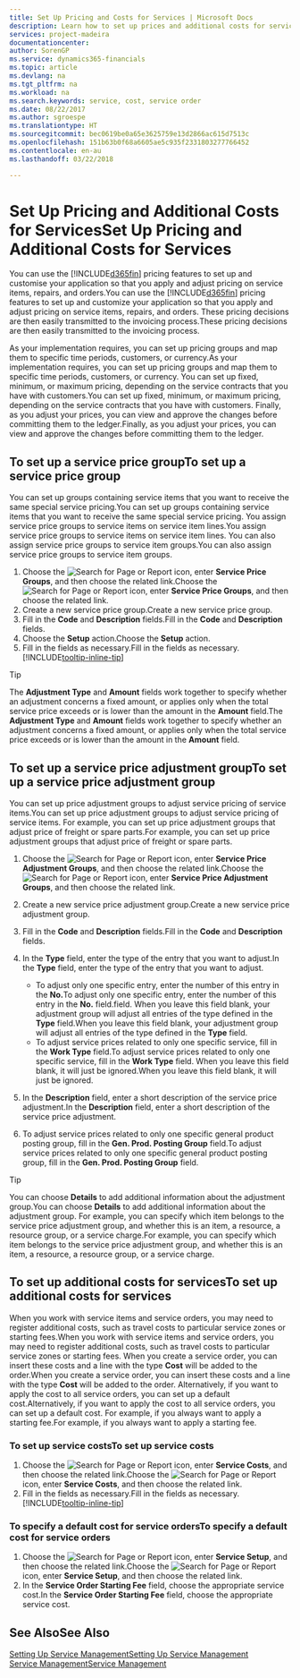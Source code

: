 ```yaml
---
title: Set Up Pricing and Costs for Services | Microsoft Docs
description: Learn how to set up prices and additional costs for services.
services: project-madeira
documentationcenter: 
author: SorenGP
ms.service: dynamics365-financials
ms.topic: article
ms.devlang: na
ms.tgt_pltfrm: na
ms.workload: na
ms.search.keywords: service, cost, service order
ms.date: 08/22/2017
ms.author: sgroespe
ms.translationtype: HT
ms.sourcegitcommit: bec0619be0a65e3625759e13d2866ac615d7513c
ms.openlocfilehash: 151b63b0f68a6605ae5c935f2331803277766452
ms.contentlocale: en-au
ms.lasthandoff: 03/22/2018

---
```


# <a name="set-up-pricing-and-additional-costs-for-services"></a><span data-ttu-id="309a8-103">Set Up Pricing and Additional Costs for Services</span><span class="sxs-lookup"><span data-stu-id="309a8-103">Set Up Pricing and Additional Costs for Services</span></span>
<span data-ttu-id="309a8-104">You can use the [!INCLUDE[d365fin](includes/d365fin_md.md)] pricing features to set up and customise your application so that you apply and adjust pricing on service items, repairs, and orders.</span><span class="sxs-lookup"><span data-stu-id="309a8-104">You can use the [!INCLUDE[d365fin](includes/d365fin_md.md)] pricing features to set up and customize your application so that you apply and adjust pricing on service items, repairs, and orders.</span></span> <span data-ttu-id="309a8-105">These pricing decisions are then easily transmitted to the invoicing process.</span><span class="sxs-lookup"><span data-stu-id="309a8-105">These pricing decisions are then easily transmitted to the invoicing process.</span></span>  
  
<span data-ttu-id="309a8-106">As your implementation requires, you can set up pricing groups and map them to specific time periods, customers, or currency.</span><span class="sxs-lookup"><span data-stu-id="309a8-106">As your implementation requires, you can set up pricing groups and map them to specific time periods, customers, or currency.</span></span> <span data-ttu-id="309a8-107">You can set up fixed, minimum, or maximum pricing, depending on the service contracts that you have with customers.</span><span class="sxs-lookup"><span data-stu-id="309a8-107">You can set up fixed, minimum, or maximum pricing, depending on the service contracts that you have with customers.</span></span> <span data-ttu-id="309a8-108">Finally, as you adjust your prices, you can view and approve the changes before committing them to the ledger.</span><span class="sxs-lookup"><span data-stu-id="309a8-108">Finally, as you adjust your prices, you can view and approve the changes before committing them to the ledger.</span></span>  

## <a name="to-set-up-a-service-price-group"></a><span data-ttu-id="309a8-109">To set up a service price group</span><span class="sxs-lookup"><span data-stu-id="309a8-109">To set up a service price group</span></span>
<span data-ttu-id="309a8-110">You can set up groups containing service items that you want to receive the same special service pricing.</span><span class="sxs-lookup"><span data-stu-id="309a8-110">You can set up groups containing service items that you want to receive the same special service pricing.</span></span> <span data-ttu-id="309a8-111">You assign service price groups to service items on service item lines.</span><span class="sxs-lookup"><span data-stu-id="309a8-111">You assign service price groups to service items on service item lines.</span></span> <span data-ttu-id="309a8-112">You can also assign service price groups to service item groups.</span><span class="sxs-lookup"><span data-stu-id="309a8-112">You can also assign service price groups to service item groups.</span></span>  

1. <span data-ttu-id="309a8-113">Choose the ![Search for Page or Report](media/ui-search/search_small.png "Search for Page or Report icon") icon, enter **Service Price Groups**, and then choose the related link.</span><span class="sxs-lookup"><span data-stu-id="309a8-113">Choose the ![Search for Page or Report](media/ui-search/search_small.png "Search for Page or Report icon") icon, enter **Service Price Groups**, and then choose the related link.</span></span>  
2. <span data-ttu-id="309a8-114">Create a new service price group.</span><span class="sxs-lookup"><span data-stu-id="309a8-114">Create a new service price group.</span></span>  
3. <span data-ttu-id="309a8-115">Fill in the **Code** and **Description** fields.</span><span class="sxs-lookup"><span data-stu-id="309a8-115">Fill in the **Code** and **Description** fields.</span></span>  
4. <span data-ttu-id="309a8-116">Choose the **Setup** action.</span><span class="sxs-lookup"><span data-stu-id="309a8-116">Choose the **Setup** action.</span></span>  
2. <span data-ttu-id="309a8-117">Fill in the fields as necessary.</span><span class="sxs-lookup"><span data-stu-id="309a8-117">Fill in the fields as necessary.</span></span> [!INCLUDE[tooltip-inline-tip](includes/tooltip-inline-tip_md.md)]  

 > [!Tip]
 > <span data-ttu-id="309a8-118">The **Adjustment Type** and **Amount** fields work together to specify whether an adjustment concerns a fixed amount, or applies only when the total service price exceeds or is lower than the amount in the **Amount** field.</span><span class="sxs-lookup"><span data-stu-id="309a8-118">The **Adjustment Type** and **Amount** fields work together to specify whether an adjustment concerns a fixed amount, or applies only when the total service price exceeds or is lower than the amount in the **Amount** field.</span></span>  

## <a name="to-set-up-a-service-price-adjustment-group"></a><span data-ttu-id="309a8-119">To set up a service price adjustment group</span><span class="sxs-lookup"><span data-stu-id="309a8-119">To set up a service price adjustment group</span></span>  
<span data-ttu-id="309a8-120">You can set up price adjustment groups to adjust service pricing of service items.</span><span class="sxs-lookup"><span data-stu-id="309a8-120">You can set up price adjustment groups to adjust service pricing of service items.</span></span> <span data-ttu-id="309a8-121">For example, you can set up price adjustment groups that adjust price of freight or spare parts.</span><span class="sxs-lookup"><span data-stu-id="309a8-121">For example, you can set up price adjustment groups that adjust price of freight or spare parts.</span></span>  
  
1. <span data-ttu-id="309a8-122">Choose the ![Search for Page or Report](media/ui-search/search_small.png "Search for Page or Report icon") icon, enter **Service Price Adjustment Groups**, and then choose the related link.</span><span class="sxs-lookup"><span data-stu-id="309a8-122">Choose the ![Search for Page or Report](media/ui-search/search_small.png "Search for Page or Report icon") icon, enter **Service Price Adjustment Groups**, and then choose the related link.</span></span>  
2. <span data-ttu-id="309a8-123">Create a new service price adjustment group.</span><span class="sxs-lookup"><span data-stu-id="309a8-123">Create a new service price adjustment group.</span></span>  
3. <span data-ttu-id="309a8-124">Fill in the **Code** and **Description** fields.</span><span class="sxs-lookup"><span data-stu-id="309a8-124">Fill in the **Code** and **Description** fields.</span></span>  
4. <span data-ttu-id="309a8-125">In the **Type** field, enter the type of the entry that you want to adjust.</span><span class="sxs-lookup"><span data-stu-id="309a8-125">In the **Type** field, enter the type of the entry that you want to adjust.</span></span>  
  
    * <span data-ttu-id="309a8-126">To adjust only one specific entry, enter the number of this entry in the **No.**</span><span class="sxs-lookup"><span data-stu-id="309a8-126">To adjust only one specific entry, enter the number of this entry in the **No.**</span></span> <span data-ttu-id="309a8-127">field.</span><span class="sxs-lookup"><span data-stu-id="309a8-127">field.</span></span> <span data-ttu-id="309a8-128">When you leave this field blank, your adjustment group will adjust all entries of the type defined in the **Type** field.</span><span class="sxs-lookup"><span data-stu-id="309a8-128">When you leave this field blank, your adjustment group will adjust all entries of the type defined in the **Type** field.</span></span>  
    * <span data-ttu-id="309a8-129">To adjust service prices related to only one specific service, fill in the **Work Type** field.</span><span class="sxs-lookup"><span data-stu-id="309a8-129">To adjust service prices related to only one specific service, fill in the **Work Type** field.</span></span> <span data-ttu-id="309a8-130">When you leave this field blank, it will just be ignored.</span><span class="sxs-lookup"><span data-stu-id="309a8-130">When you leave this field blank, it will just be ignored.</span></span>  
  
5. <span data-ttu-id="309a8-131">In the **Description** field, enter a short description of the service price adjustment.</span><span class="sxs-lookup"><span data-stu-id="309a8-131">In the **Description** field, enter a short description of the service price adjustment.</span></span>  
6. <span data-ttu-id="309a8-132">To adjust service prices related to only one specific general product posting group, fill in the **Gen. Prod. Posting Group** field.</span><span class="sxs-lookup"><span data-stu-id="309a8-132">To adjust service prices related to only one specific general product posting group, fill in the **Gen. Prod. Posting Group** field.</span></span>

> [!Tip]
> <span data-ttu-id="309a8-133">You can choose **Details** to add additional information about the adjustment group.</span><span class="sxs-lookup"><span data-stu-id="309a8-133">You can choose **Details** to add additional information about the adjustment group.</span></span> <span data-ttu-id="309a8-134">For example, you can specify which item belongs to the service price adjustment group, and whether this is an item, a resource, a resource group, or a service charge.</span><span class="sxs-lookup"><span data-stu-id="309a8-134">For example, you can specify which item belongs to the service price adjustment group, and whether this is an item, a resource, a resource group, or a service charge.</span></span>  

## <a name="to-set-up-additional-costs-for-services"></a><span data-ttu-id="309a8-135">To set up additional costs for services</span><span class="sxs-lookup"><span data-stu-id="309a8-135">To set up additional costs for services</span></span>
<span data-ttu-id="309a8-136">When you work with service items and service orders, you may need to register additional costs, such as travel costs to particular service zones or starting fees.</span><span class="sxs-lookup"><span data-stu-id="309a8-136">When you work with service items and service orders, you may need to register additional costs, such as travel costs to particular service zones or starting fees.</span></span> <span data-ttu-id="309a8-137">When you create a service order, you can insert these costs and a line with the type **Cost** will be added to the order.</span><span class="sxs-lookup"><span data-stu-id="309a8-137">When you create a service order, you can insert these costs and a line with the type **Cost** will be added to the order.</span></span> <span data-ttu-id="309a8-138">Alternatively, if you want to apply the cost to all service orders, you can set up a default cost.</span><span class="sxs-lookup"><span data-stu-id="309a8-138">Alternatively, if you want to apply the cost to all service orders, you can set up a default cost.</span></span> <span data-ttu-id="309a8-139">For example, if you always want to apply a starting fee.</span><span class="sxs-lookup"><span data-stu-id="309a8-139">For example, if you always want to apply a starting fee.</span></span>
  
### <a name="to-set-up-service-costs"></a><span data-ttu-id="309a8-140">To set up service costs</span><span class="sxs-lookup"><span data-stu-id="309a8-140">To set up service costs</span></span>
1. <span data-ttu-id="309a8-141">Choose the ![Search for Page or Report](media/ui-search/search_small.png "Search for Page or Report icon") icon, enter **Service Costs**, and then choose the related link.</span><span class="sxs-lookup"><span data-stu-id="309a8-141">Choose the ![Search for Page or Report](media/ui-search/search_small.png "Search for Page or Report icon") icon, enter **Service Costs**, and then choose the related link.</span></span> 
2. <span data-ttu-id="309a8-142">Fill in the fields as necessary.</span><span class="sxs-lookup"><span data-stu-id="309a8-142">Fill in the fields as necessary.</span></span> [!INCLUDE[tooltip-inline-tip](includes/tooltip-inline-tip_md.md)]  

### <a name="to-specify-a-default-cost-for-service-orders"></a><span data-ttu-id="309a8-143">To specify a default cost for service orders</span><span class="sxs-lookup"><span data-stu-id="309a8-143">To specify a default cost for service orders</span></span>
1. <span data-ttu-id="309a8-144">Choose the ![Search for Page or Report](media/ui-search/search_small.png "Search for Page or Report icon") icon, enter **Service Setup**, and then choose the related link.</span><span class="sxs-lookup"><span data-stu-id="309a8-144">Choose the ![Search for Page or Report](media/ui-search/search_small.png "Search for Page or Report icon") icon, enter **Service Setup**, and then choose the related link.</span></span> 
2. <span data-ttu-id="309a8-145">In the **Service Order Starting Fee** field, choose the appropriate service cost.</span><span class="sxs-lookup"><span data-stu-id="309a8-145">In the **Service Order Starting Fee** field, choose the appropriate service cost.</span></span>

## <a name="see-also"></a><span data-ttu-id="309a8-146">See Also</span><span class="sxs-lookup"><span data-stu-id="309a8-146">See Also</span></span>
[<span data-ttu-id="309a8-147">Setting Up Service Management</span><span class="sxs-lookup"><span data-stu-id="309a8-147">Setting Up Service Management</span></span>](service-setup-service.md)  
[<span data-ttu-id="309a8-148">Service Management</span><span class="sxs-lookup"><span data-stu-id="309a8-148">Service Management</span></span>](service-service.md)  

